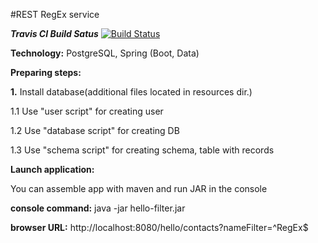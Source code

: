#REST RegEx service

**_Travis CI Build Satus_**
[![Build Status](https://travis-ci.org/serhii-gbb/HelloCity.svg?branch=master)](https://travis-ci.org/serhii-gbb/HelloCity)

**Technology:** PostgreSQL, Spring (Boot, Data)

**Preparing steps:**

**1.** Install database(additional files located in resources dir.)

1.1 Use "user script" for creating user

1.2 Use "database script" for creating DB

1.3 Use "schema script" for creating schema, table with records


**Launch application:**

You can assemble app with maven and run JAR in the console

**console command:** java -jar hello-filter.jar

**browser URL:** http://localhost:8080/hello/contacts?nameFilter=^RegEx$